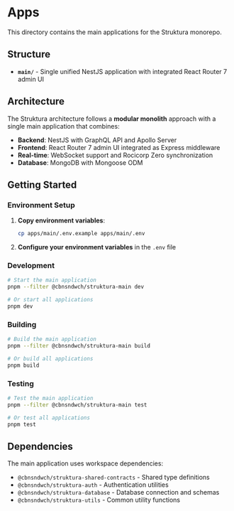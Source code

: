 # Apps

This directory contains the main applications for the Struktura monorepo.

## Structure

- **`main/`** - Single unified NestJS application with integrated React Router 7 admin UI

## Architecture

The Struktura architecture follows a **modular monolith** approach with a single main application that combines:

- **Backend**: NestJS with GraphQL API and Apollo Server
- **Frontend**: React Router 7 admin UI integrated as Express middleware
- **Real-time**: WebSocket support and Rocicorp Zero synchronization
- **Database**: MongoDB with Mongoose ODM

## Getting Started

### Environment Setup

1. **Copy environment variables**:
   ```bash
   cp apps/main/.env.example apps/main/.env
   ```

2. **Configure your environment variables** in the `.env` file

### Development  

```bash
# Start the main application
pnpm --filter @cbnsndwch/struktura-main dev

# Or start all applications
pnpm dev
```

### Building

```bash
# Build the main application
pnpm --filter @cbnsndwch/struktura-main build

# Or build all applications
pnpm build
```

### Testing

```bash
# Test the main application
pnpm --filter @cbnsndwch/struktura-main test

# Or test all applications  
pnpm test
```

## Dependencies

The main application uses workspace dependencies:

- `@cbnsndwch/struktura-shared-contracts` - Shared type definitions
- `@cbnsndwch/struktura-auth` - Authentication utilities
- `@cbnsndwch/struktura-database` - Database connection and schemas
- `@cbnsndwch/struktura-utils` - Common utility functions
